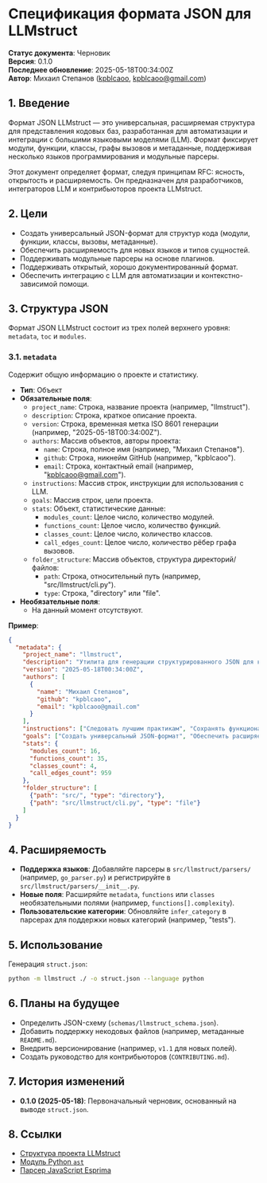 # Спецификация формата JSON для LLMstruct

**Статус документа**: Черновик  
**Версия**: 0.1.0  
**Последнее обновление**: 2025-05-18T00:34:00Z  
**Автор**: Михаил Степанов ([kpblcaoo](https://github.com/kpblcaoo), kpblcaoo@gmail.com)

## 1. Введение

Формат JSON LLMstruct — это универсальная, расширяемая структура для представления кодовых баз, разработанная для автоматизации и интеграции с большими языковыми моделями (LLM). Формат фиксирует модули, функции, классы, графы вызовов и метаданные, поддерживая несколько языков программирования и модульные парсеры.

Этот документ определяет формат, следуя принципам RFC: ясность, открытость и расширяемость. Он предназначен для разработчиков, интеграторов LLM и контрибьюторов проекта LLMstruct.

## 2. Цели

- Создать универсальный JSON-формат для структур кода (модули, функции, классы, вызовы, метаданные).
- Обеспечить расширяемость для новых языков и типов сущностей.
- Поддерживать модульные парсеры на основе плагинов.
- Поддерживать открытый, хорошо документированный формат.
- Обеспечить интеграцию с LLM для автоматизации и контекстно-зависимой помощи.

## 3. Структура JSON

Формат JSON LLMstruct состоит из трех полей верхнего уровня: `metadata`, `toc` и `modules`.

### 3.1. `metadata`

Содержит общую информацию о проекте и статистику.

- **Тип**: Объект
- **Обязательные поля**:
  - `project_name`: Строка, название проекта (например, "llmstruct").
  - `description`: Строка, краткое описание проекта.
  - `version`: Строка, временная метка ISO 8601 генерации (например, "2025-05-18T00:34:00Z").
  - `authors`: Массив объектов, авторы проекта:
    - `name`: Строка, полное имя (например, "Михаил Степанов").
    - `github`: Строка, никнейм GitHub (например, "kpblcaoo").
    - `email`: Строка, контактный email (например, "kpblcaoo@gmail.com").
  - `instructions`: Массив строк, инструкции для использования с LLM.
  - `goals`: Массив строк, цели проекта.
  - `stats`: Объект, статистические данные:
    - `modules_count`: Целое число, количество модулей.
    - `functions_count`: Целое число, количество функций.
    - `classes_count`: Целое число, количество классов.
    - `call_edges_count`: Целое число, количество рёбер графа вызовов.
  - `folder_structure`: Массив объектов, структура директорий/файлов:
    - `path`: Строка, относительный путь (например, "src/llmstruct/cli.py").
    - `type`: Строка, "directory" или "file".
- **Необязательные поля**:
  - На данный момент отсутствуют.

**Пример**:
```json
{
  "metadata": {
    "project_name": "llmstruct",
    "description": "Утилита для генерации структурированного JSON для кодовых баз",
    "version": "2025-05-18T00:34:00Z",
    "authors": [
      {
        "name": "Михаил Степанов",
        "github": "kpblcaoo",
        "email": "kpblcaoo@gmail.com"
      }
    ],
    "instructions": ["Следовать лучшим практикам", "Сохранять функциональность"],
    "goals": ["Создать универсальный JSON-формат", "Обеспечить расширяемость"],
    "stats": {
      "modules_count": 16,
      "functions_count": 35,
      "classes_count": 4,
      "call_edges_count": 959
    },
    "folder_structure": [
      {"path": "src/", "type": "directory"},
      {"path": "src/llmstruct/cli.py", "type": "file"}
    ]
  }
}
```

## 4. Расширяемость

- **Поддержка языков**: Добавляйте парсеры в `src/llmstruct/parsers/` (например, `go_parser.py`) и регистрируйте в `src/llmstruct/parsers/__init__.py`.
- **Новые поля**: Расширяйте `metadata`, `functions` или `classes` необязательными полями (например, `functions[].complexity`).
- **Пользовательские категории**: Обновляйте `infer_category` в парсерах для поддержки новых категорий (например, "tests").

## 5. Использование

Генерация `struct.json`:
```bash
python -m llmstruct ./ -o struct.json --language python
```

## 6. Планы на будущее

- Определить JSON-схему (`schemas/llmstruct_schema.json`).
- Добавить поддержку некодовых файлов (например, метаданные `README.md`).
- Внедрить версионирование (например, `v1.1` для новых полей).
- Создать руководство для контрибьюторов (`CONTRIBUTING.md`).

## 7. История изменений

- **0.1.0 (2025-05-18)**: Первоначальный черновик, основанный на выводе `struct.json`.

## 8. Ссылки

- [Структура проекта LLMstruct](project_structure.md)
- [Модуль Python `ast`](https://docs.python.org/3/library/ast.html)
- [Парсер JavaScript Esprima](https://esprima.org/)